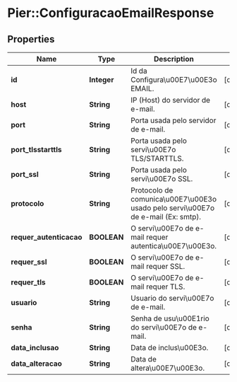 # Pier::ConfiguracaoEmailResponse

## Properties
Name | Type | Description | Notes
------------ | ------------- | ------------- | -------------
**id** | **Integer** | Id da Configura\u00E7\u00E3o EMAIL. | [optional] 
**host** | **String** | IP (Host) do servidor de e-mail. | [optional] 
**port** | **String** | Porta usada pelo servidor de e-mail. | [optional] 
**port_tlsstarttls** | **String** | Porta usada pelo servi\u00E7o TLS/STARTTLS. | [optional] 
**port_ssl** | **String** | Porta usada pelo servi\u00E7o SSL. | [optional] 
**protocolo** | **String** | Protocolo de comunica\u00E7\u00E3o usado pelo servi\u00E7o de e-mail (Ex: smtp). | [optional] 
**requer_autenticacao** | **BOOLEAN** | O servi\u00E7o de e-mail requer autentica\u00E7\u00E3o. | [optional] 
**requer_ssl** | **BOOLEAN** | O servi\u00E7o de e-mail requer SSL. | [optional] 
**requer_tls** | **BOOLEAN** | O servi\u00E7o de e-mail requer TLS. | [optional] 
**usuario** | **String** | Usuario do servi\u00E7o de e-mail. | [optional] 
**senha** | **String** | Senha de usu\u00E1rio do servi\u00E7o de e-mail. | [optional] 
**data_inclusao** | **String** | Data de inclus\u00E3o. | [optional] 
**data_alteracao** | **String** | Data de altera\u00E7\u00E3o. | [optional] 


